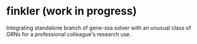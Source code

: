 # finkler (work in progress)

Integrating standalone branch of gene-ssa solver with an unusual class of GRNs for a professional colleague's research use. 
